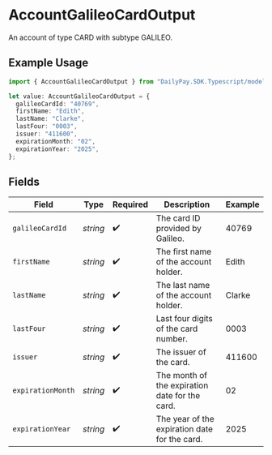 # AccountGalileoCardOutput

An account of type CARD with subtype GALILEO.

## Example Usage

```typescript
import { AccountGalileoCardOutput } from "DailyPay.SDK.Typescript/models";

let value: AccountGalileoCardOutput = {
  galileoCardId: "40769",
  firstName: "Edith",
  lastName: "Clarke",
  lastFour: "0003",
  issuer: "411600",
  expirationMonth: "02",
  expirationYear: "2025",
};
```

## Fields

| Field                                          | Type                                           | Required                                       | Description                                    | Example                                        |
| ---------------------------------------------- | ---------------------------------------------- | ---------------------------------------------- | ---------------------------------------------- | ---------------------------------------------- |
| `galileoCardId`                                | *string*                                       | :heavy_check_mark:                             | The card ID provided by Galileo.               | 40769                                          |
| `firstName`                                    | *string*                                       | :heavy_check_mark:                             | The first name of the account holder.          | Edith                                          |
| `lastName`                                     | *string*                                       | :heavy_check_mark:                             | The last name of the account holder.           | Clarke                                         |
| `lastFour`                                     | *string*                                       | :heavy_check_mark:                             | Last four digits of the card number.           | 0003                                           |
| `issuer`                                       | *string*                                       | :heavy_check_mark:                             | The issuer of the card.                        | 411600                                         |
| `expirationMonth`                              | *string*                                       | :heavy_check_mark:                             | The month of the expiration date for the card. | 02                                             |
| `expirationYear`                               | *string*                                       | :heavy_check_mark:                             | The year of the expiration date for the card.  | 2025                                           |